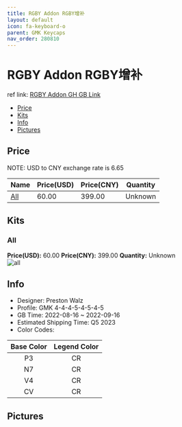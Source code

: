 ```yaml
---
title: RGBY Addon RGBY增补
layout: default
icon: fa-keyboard-o
parent: GMK Keycaps
nav_order: 280810
---
```


# RGBY Addon RGBY增补

ref link: [RGBY Addon GH GB Link](https://geekhack.org/index.php?topic=118119.0)

* [Price](#price)
* [Kits](#kits)
* [Info](#info)
* [Pictures](#pictures)

## Price

NOTE: USD to CNY exchange rate is 6.65

| Name          | Price(USD)   |  Price(CNY) | Quantity |
| ------------- | ------------ |  ---------- | -------- |
|[All](#all)|60.00|399.00|Unknown|


## Kits
### All  
**Price(USD):** 60.00	**Price(CNY):** 399.00	**Quantity:** Unknown  
<img src="{{ 'assets/images/gmk-keycaps/RGBY-Addon/kits_pics/all.jpg' | relative_url }}" alt="all" class="image featured">

## Info
* Designer: Preston Walz  
* Profile: GMK 4-4-4-5-4-5-4-5  
* GB Time: 2022-08-16 ~ 2022-09-16  
* Estimated Shipping Time: Q5 2023  
* Color Codes:  

| Base Color     | Legend Color
| :-------------: | :------------:
|P3|CR|
|N7|CR|
|V4|CR|
|CV|CR|


## Pictures  
